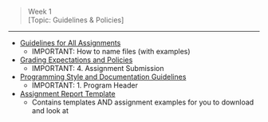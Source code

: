 > Week 1<br>[Topic: Guidelines & Policies]

<hr>

- [Guidelines for All Assignments](http://f23.csc215.ducta.net/Assignments/00-Guidelines_for_All_Assignments.pdf)
	- IMPORTANT: How to name files (with examples)
- [Grading Expectations and Policies](http://f23.csc215.ducta.net/Assignments/01-Graders_Grading_Expectations_and_Policies.pdf)
	- IMPORTANT: 4. Assignment Submission
- [Programming Style and Documentation Guidelines](http://f23.csc215.ducta.net/Assignments/CSC215_ProgrammingStyleDocumentationGuidelines.pdf)
	- IMPORTANT: 1. Program Header
- [Assignment Report Template](http://f23.csc215.ducta.net/Assignments/AssignmentReportTemplate/index.php)
	- Contains templates AND assignment examples for you to download and look at